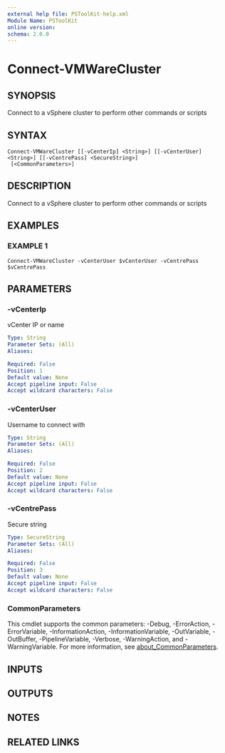 ```yaml
---
external help file: PSToolKit-help.xml
Module Name: PSToolKit
online version:
schema: 2.0.0
---
```


# Connect-VMWareCluster

## SYNOPSIS
Connect to a vSphere cluster to perform other commands or scripts

## SYNTAX

```
Connect-VMWareCluster [[-vCenterIp] <String>] [[-vCenterUser] <String>] [[-vCentrePass] <SecureString>]
 [<CommonParameters>]
```

## DESCRIPTION
Connect to a vSphere cluster to perform other commands or scripts

## EXAMPLES

### EXAMPLE 1
```
Connect-VMWareCluster -vCenterUser $vCenterUser -vCentrePass $vCentrePass
```

## PARAMETERS

### -vCenterIp
vCenter IP or name

```yaml
Type: String
Parameter Sets: (All)
Aliases:

Required: False
Position: 1
Default value: None
Accept pipeline input: False
Accept wildcard characters: False
```

### -vCenterUser
Username to connect with

```yaml
Type: String
Parameter Sets: (All)
Aliases:

Required: False
Position: 2
Default value: None
Accept pipeline input: False
Accept wildcard characters: False
```

### -vCentrePass
Secure string

```yaml
Type: SecureString
Parameter Sets: (All)
Aliases:

Required: False
Position: 3
Default value: None
Accept pipeline input: False
Accept wildcard characters: False
```

### CommonParameters
This cmdlet supports the common parameters: -Debug, -ErrorAction, -ErrorVariable, -InformationAction, -InformationVariable, -OutVariable, -OutBuffer, -PipelineVariable, -Verbose, -WarningAction, and -WarningVariable. For more information, see [about_CommonParameters](http://go.microsoft.com/fwlink/?LinkID=113216).

## INPUTS

## OUTPUTS

## NOTES

## RELATED LINKS
